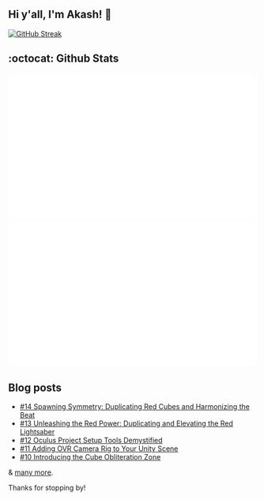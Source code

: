 ## Hi y'all, I'm Akash! 👋

[![GitHub Streak](https://streak-stats.demolab.com?user=Akash3121&theme=github-dark-blue&date_format=M%20j%5B%2C%20Y%5D)](https://git.io/streak-stats)


## :octocat: Github Stats 

![](https://github.com/Akash3121/github-stats/blob/master/generated/overview.svg)
![](https://github.com/Akash3121/github-stats/blob/master/generated/languages.svg)

## Blog posts
<!-- BLOG-POST-LIST:START -->
- [#14 Spawning Symmetry: Duplicating Red Cubes and Harmonizing the Beat](https://akashrj.hashnode.dev/14-spawning-symmetry-duplicating-red-cubes-and-harmonizing-the-beat)
- [#13 Unleashing the Red Power: Duplicating and Elevating the Red Lightsaber](https://akashrj.hashnode.dev/13-unleashing-the-red-power-duplicating-and-elevating-the-red-lightsaber)
- [#12 Oculus Project Setup Tools Demystified](https://akashrj.hashnode.dev/12-oculus-project-setup-tools-demystified)
- [#11 Adding OVR Camera Rig to Your Unity Scene](https://akashrj.hashnode.dev/11-adding-ovr-camera-rig-to-your-unity-scene)
- [#10 Introducing the Cube Obliteration Zone](https://akashrj.hashnode.dev/10-introducing-the-cube-obliteration-zone)
<!-- BLOG-POST-LIST:END -->
& [many more](https://akashrj.hashnode.dev/).

Thanks for stopping by!